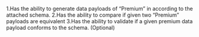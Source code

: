 1.Has the ability to generate data payloads of “Premium” in according to the attached schema.
2.Has the ability to compare if given two “Premium” payloads are equivalent
3.Has the ability to validate if a given premium data payload conforms to the schema. (Optional)
